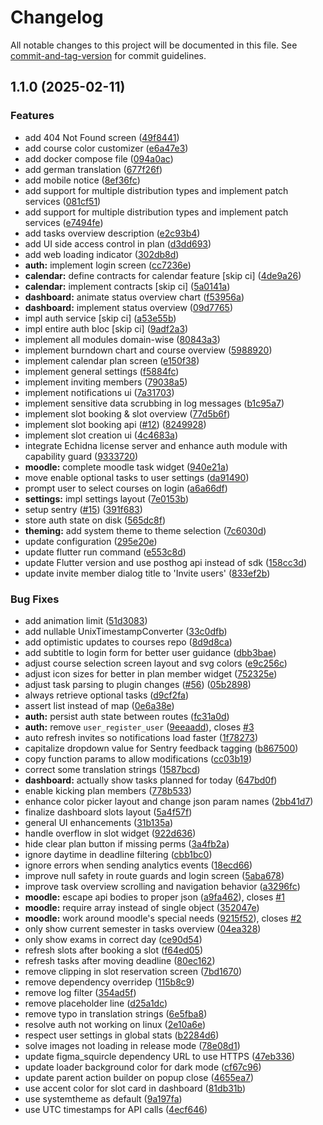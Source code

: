 # Changelog

All notable changes to this project will be documented in this file. See [commit-and-tag-version](https://github.com/absolute-version/commit-and-tag-version) for commit guidelines.

## 1.1.0 (2025-02-11)


### Features

* add 404 Not Found screen ([49f8441](https://github.com/necodeIT/lb_planner_app/commit/49f8441148439f6e256f534efa38b610f866435c))
* add course color customizer ([e6a47e3](https://github.com/necodeIT/lb_planner_app/commit/e6a47e3871de99dbfb673b3c736b22cb11b4c6d0))
* add docker compose file ([094a0ac](https://github.com/necodeIT/lb_planner_app/commit/094a0ac244a6aabf6f09d5dee2383130615687e8))
* add german translation ([677f26f](https://github.com/necodeIT/lb_planner_app/commit/677f26f3ebba2cfe851db1685124e74f272ac11a))
* add mobile notice ([8ef36fc](https://github.com/necodeIT/lb_planner_app/commit/8ef36fc3d3de03fe765ef089aadc0b8ac2e1d655))
* add support for multiple distribution types and implement patch services ([081cf51](https://github.com/necodeIT/lb_planner_app/commit/081cf515d19262f2495a2e02b7b7dd783770261d))
* add support for multiple distribution types and implement patch services ([e7494fe](https://github.com/necodeIT/lb_planner_app/commit/e7494febcbb6fce26e657a131fa2309c5aadc5d6))
* add tasks overview description ([e2c93b4](https://github.com/necodeIT/lb_planner_app/commit/e2c93b45b04d7ef9021c09ffea3cd04869342a40))
* add UI side access control in plan ([d3dd693](https://github.com/necodeIT/lb_planner_app/commit/d3dd69390c42015979aa79f184b0868bbc004b2f))
* add web loading indicator ([302db8d](https://github.com/necodeIT/lb_planner_app/commit/302db8d5e202b3fb8754182f7b107803755566f9))
* **auth:** implement login screen ([cc7236e](https://github.com/necodeIT/lb_planner_app/commit/cc7236e94e5127ad78a531243028e3877b1634c7))
* **calendar:** define contracts for calendar feature [skip ci] ([4de9a26](https://github.com/necodeIT/lb_planner_app/commit/4de9a2697e0b06b3e39854355fb5c64f749afd2f))
* **calendar:** implement contracts [skip ci] ([5a0141a](https://github.com/necodeIT/lb_planner_app/commit/5a0141acd7a632ac5cbdd95eaf69775ff10af5fb))
* **dashboard:** animate status overview chart ([f53956a](https://github.com/necodeIT/lb_planner_app/commit/f53956a11b548d9b58d581b17519c009f17e3696))
* **dashboard:** implement status overview ([09d7765](https://github.com/necodeIT/lb_planner_app/commit/09d7765f79fef6fe22a44602f40cc784e1035a95))
* impl auth service [skip ci] ([a53e55b](https://github.com/necodeIT/lb_planner_app/commit/a53e55b4a6c8cce0122d56c9bc592cb4f5428c9d))
* impl entire auth bloc [skip ci] ([9adf2a3](https://github.com/necodeIT/lb_planner_app/commit/9adf2a361b17940e910759f3caa32235e75022b7))
* implement all modules domain-wise ([80843a3](https://github.com/necodeIT/lb_planner_app/commit/80843a3e76f07a886c333d8e65c6b04076377acd))
* implement burndown chart and course overview ([5988920](https://github.com/necodeIT/lb_planner_app/commit/5988920772794020c01fad4abef86d8ee0b286cc))
* implement calendar plan screen ([e150f38](https://github.com/necodeIT/lb_planner_app/commit/e150f385db289103ccf71f7796240c0f6c6eb424))
* implement general settings ([f5884fc](https://github.com/necodeIT/lb_planner_app/commit/f5884fcb046a0744d4eb4a38f33f130136c7fdc0))
* implement inviting members ([79038a5](https://github.com/necodeIT/lb_planner_app/commit/79038a5cfa38ee4a23348fa5df5763c9f0576cbc))
* implement notifications ui ([7a31703](https://github.com/necodeIT/lb_planner_app/commit/7a31703aa34dc6c6c27507a85d7e2a202156fc33))
* implement sensitive data scrubbing in log messages ([b1c95a7](https://github.com/necodeIT/lb_planner_app/commit/b1c95a7b4f418926bbe18c348674509dc2b85308))
* implement slot booking & slot overview ([77d5b6f](https://github.com/necodeIT/lb_planner_app/commit/77d5b6f3d4d25e7d1557450d99437882468bc81c))
* implement slot booking api ([#12](https://github.com/necodeIT/lb_planner_app/issues/12)) ([8249928](https://github.com/necodeIT/lb_planner_app/commit/82499282004d3411f34e4d597d0ccbeb137f5a4a))
* implement slot creation ui ([4c4683a](https://github.com/necodeIT/lb_planner_app/commit/4c4683af189fea0c17f317439bf749920b1ef036))
* integrate Echidna license server and enhance auth module with capability guard ([9333720](https://github.com/necodeIT/lb_planner_app/commit/9333720b4923fbdf264fe101745ab0e44882d141))
* **moodle:** complete moodle task widget ([940e21a](https://github.com/necodeIT/lb_planner_app/commit/940e21ae273c61e402ead49db5d79cf240bbc3e5))
* move enable optional tasks to user settings ([da91490](https://github.com/necodeIT/lb_planner_app/commit/da914900a06711907b540ea1bc005eac5ce1cbe5))
* prompt user to select courses on login ([a6a66df](https://github.com/necodeIT/lb_planner_app/commit/a6a66df4a4da55711bcccfd313a748288d5f11c2))
* **settings:** impl settings layout ([7e0153b](https://github.com/necodeIT/lb_planner_app/commit/7e0153b11ef43bd980ec4533486726fe4912c7e1))
* setup sentry ([#15](https://github.com/necodeIT/lb_planner_app/issues/15)) ([391f683](https://github.com/necodeIT/lb_planner_app/commit/391f683319674a20186a64f4be6130352832c1f0))
* store auth state on disk ([565dc8f](https://github.com/necodeIT/lb_planner_app/commit/565dc8fdb672b7b21024b160ecda81cc6667e7e6))
* **theming:** add system theme to theme selection ([7c6030d](https://github.com/necodeIT/lb_planner_app/commit/7c6030d14404ca10aee1fc11d24d2c1dce66fde4))
* update configuration ([295e20e](https://github.com/necodeIT/lb_planner_app/commit/295e20e66aa12e46d581f55d2e96ab2758728360))
* update flutter run command ([e553c8d](https://github.com/necodeIT/lb_planner_app/commit/e553c8d90cd48b78b16bd03fd4e56e82d338031c))
* update Flutter version and use posthog api instead of sdk ([158cc3d](https://github.com/necodeIT/lb_planner_app/commit/158cc3ddcee63ca294a29b9fa49b65d0bf43263c))
* update invite member dialog title to 'Invite users' ([833ef2b](https://github.com/necodeIT/lb_planner_app/commit/833ef2bd372723ae6eb1ef8f01a26cd55cf346d6))


### Bug Fixes

* add animation limit ([51d3083](https://github.com/necodeIT/lb_planner_app/commit/51d30832eaffb5205be492a9f21814927ac06e9a))
* add nullable UnixTimestampConverter ([33c0dfb](https://github.com/necodeIT/lb_planner_app/commit/33c0dfb736baba8d2d0475be0094f90b17e2809c))
* add optimistic updates to courses repo ([8d9d8ca](https://github.com/necodeIT/lb_planner_app/commit/8d9d8cae01c5f3ec68f342d963d0623c43e0c935))
* add subtitle to login form for better user guidance ([dbb3bae](https://github.com/necodeIT/lb_planner_app/commit/dbb3bae444bc9abc9dc196bc8216756ad89a03fe))
* adjust course selection screen layout and svg colors ([e9c256c](https://github.com/necodeIT/lb_planner_app/commit/e9c256ce347a3be07217574717b64d085be9e169))
* adjust icon sizes for better in plan member widget ([752325e](https://github.com/necodeIT/lb_planner_app/commit/752325ef4007f8a81ef1244114782e1a354db0e5))
* adjust task parsing to plugin changes ([#56](https://github.com/necodeIT/lb_planner_app/issues/56)) ([05b2898](https://github.com/necodeIT/lb_planner_app/commit/05b2898ed4d90b145694a4579a11d2c3a852d929))
* always retrieve optional tasks ([d9cf2fa](https://github.com/necodeIT/lb_planner_app/commit/d9cf2faea4438075f193ab8b74716604c7ebca37))
* assert list instead of map ([0e6a38e](https://github.com/necodeIT/lb_planner_app/commit/0e6a38eee1a16aa7a441c0d99caae0f4df186960))
* **auth:** persist auth state between routes ([fc31a0d](https://github.com/necodeIT/lb_planner_app/commit/fc31a0d37995487141881a01c1dbf6532b62bfd6))
* **auth:** remove `user_register_user` ([9eeaadd](https://github.com/necodeIT/lb_planner_app/commit/9eeaadd6ca3d2c6ab086b1b7f487750eaaf0ba33)), closes [#3](https://github.com/necodeIT/lb_planner_app/issues/3)
* auto refresh invites so notifications load faster ([1f78273](https://github.com/necodeIT/lb_planner_app/commit/1f78273d090cbbbbaa41c6a3b5e2334e15b17b2f))
* capitalize dropdown value for Sentry feedback tagging ([b867500](https://github.com/necodeIT/lb_planner_app/commit/b867500a09fa05f55b30331f023795114b95de77))
* copy function params to allow modifications ([cc03b19](https://github.com/necodeIT/lb_planner_app/commit/cc03b193b5d48b85cd6bea6639673c66ed386a38))
* correct some translation strings ([1587bcd](https://github.com/necodeIT/lb_planner_app/commit/1587bcd9dafee51c97c3de91d9fdaff9da69ac1a))
* **dashboard:** actually show tasks planned for today ([647bd0f](https://github.com/necodeIT/lb_planner_app/commit/647bd0fdbd918bd69b0ed15fac7a0e8edbfd4055))
* enable kicking plan members ([778b533](https://github.com/necodeIT/lb_planner_app/commit/778b53327dca584680124432a23534e8b0a48ec7))
* enhance color picker layout and change json param names ([2bb41d7](https://github.com/necodeIT/lb_planner_app/commit/2bb41d70c24e20dca4f01539d83eba0bc4ad1f82))
* finalize dashboard slots layout ([5a4f57f](https://github.com/necodeIT/lb_planner_app/commit/5a4f57f586255613b0d3dd0b64fd9dc6e6e429ae))
* general UI enhancements ([31b135a](https://github.com/necodeIT/lb_planner_app/commit/31b135a9b057c7d22476a91a630ada4f2162364c))
* handle overflow in slot widget ([922d636](https://github.com/necodeIT/lb_planner_app/commit/922d63601419403d21a74fb2a367abde2f940848))
* hide clear plan button if missing perms ([3a4fb2a](https://github.com/necodeIT/lb_planner_app/commit/3a4fb2a13e9e05b0446d7daad69b08e0a22d41a0))
* ignore daytime in deadline filtering ([cbb1bc0](https://github.com/necodeIT/lb_planner_app/commit/cbb1bc08424c3361d02b53edb1cd6a1685bb9b06))
* ignore errors when sending analytics events ([18ecd66](https://github.com/necodeIT/lb_planner_app/commit/18ecd6621e536ff6b7e4145764657fb249929ea4))
* improve null safety in route guards and login screen ([5aba678](https://github.com/necodeIT/lb_planner_app/commit/5aba678dd6af57f1a5a3fa1333b69c5a50ebec3b))
* improve task overview scrolling and navigation behavior ([a3296fc](https://github.com/necodeIT/lb_planner_app/commit/a3296fc4286ad416b30dfcc34a19d64ba6ef6d70))
* **moodle:** escape api bodies to proper json ([a9fa462](https://github.com/necodeIT/lb_planner_app/commit/a9fa462d8c06d4eabb1c7b15c2c64a488b5a147b)), closes [#1](https://github.com/necodeIT/lb_planner_app/issues/1)
* **moodle:** require array instead of single object ([352047e](https://github.com/necodeIT/lb_planner_app/commit/352047e1d4def149d7b857c5944eea71086aaa83))
* **moodle:** work around moodle's special needs ([9215f52](https://github.com/necodeIT/lb_planner_app/commit/9215f529eb74860222ca7dc09472c25f9b7469bd)), closes [#2](https://github.com/necodeIT/lb_planner_app/issues/2)
* only show current semester in tasks overview ([04ea328](https://github.com/necodeIT/lb_planner_app/commit/04ea32840bf6aaa6d5693fe829d0fb9330934999))
* only show exams in correct day ([ce90d54](https://github.com/necodeIT/lb_planner_app/commit/ce90d5420bd4518c73a26951ee469aeef4ae2120))
* refresh slots after booking a slot ([f64ed05](https://github.com/necodeIT/lb_planner_app/commit/f64ed059edb4a118e2a4b452ddd4503eb1aa22fc))
* refresh tasks after moving deadline ([80ec162](https://github.com/necodeIT/lb_planner_app/commit/80ec1625b70df7dc59e8d3063abd694d2d3bab6c))
* remove clipping in slot reservation screen ([7bd1670](https://github.com/necodeIT/lb_planner_app/commit/7bd1670f8b2bf0f28ba73b6affa409afb4cbc2db))
* remove dependency overridep ([115b8c9](https://github.com/necodeIT/lb_planner_app/commit/115b8c97e39d012f93424036bcef7b64d90219b5))
* remove log filter ([354ad5f](https://github.com/necodeIT/lb_planner_app/commit/354ad5fb8549d16cd1236c873b63482dd3ef5c9b))
* remove placeholder line ([d25a1dc](https://github.com/necodeIT/lb_planner_app/commit/d25a1dcf36239d72e09ae8bf49a82f4837e95694))
* remove typo in translation strings ([6e5fba8](https://github.com/necodeIT/lb_planner_app/commit/6e5fba8e6becdbbcc4f35aa533a48934c88a6775))
* resolve auth not working on linux ([2e10a6e](https://github.com/necodeIT/lb_planner_app/commit/2e10a6ebc2eb842df549f86a5024f7a3dd7410bf))
* respect user settings in global stats ([b2284d6](https://github.com/necodeIT/lb_planner_app/commit/b2284d6eeab6500e8491c0eb389aaa9285c2a148))
* solve images not loading in release mode ([78e08d1](https://github.com/necodeIT/lb_planner_app/commit/78e08d1dadc4b9d23901793cecf1bc06790ae8b7))
* update figma_squircle dependency URL to use HTTPS ([47eb336](https://github.com/necodeIT/lb_planner_app/commit/47eb336839a9c908e6a397ea865a076bdd13f381))
* update loader background color for dark mode ([cf67c96](https://github.com/necodeIT/lb_planner_app/commit/cf67c967051613f68df595b58ac10d0895bb7353))
* update parent action builder on popup close ([4655ea7](https://github.com/necodeIT/lb_planner_app/commit/4655ea78754fe92e96119ea4af4c861bde3a54de))
* use accent color for slot card in dashboard ([81db31b](https://github.com/necodeIT/lb_planner_app/commit/81db31baaedd526f14d90e6d4d31289c3b418dcb))
* use systemtheme as default ([9a197fa](https://github.com/necodeIT/lb_planner_app/commit/9a197fa4887d8e93b7ad838237bf938c7391f94d))
* use UTC timestamps for API calls ([4ecf646](https://github.com/necodeIT/lb_planner_app/commit/4ecf646acc88fda3b9b42efc2a28683c5ecefad5))
